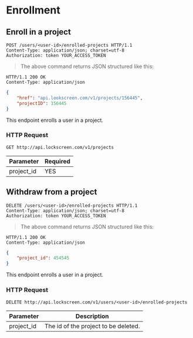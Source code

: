 # Enrollment

## Enroll in a project

```http
POST /users/<user-id>/enrolled-projects HTTP/1.1
Content-Type: application/json; charset=utf-8
Authorization: token YOUR_ACCESS_TOKEN
```
> The above command returns JSON structured like this:

```http
HTTP/1.1 200 OK
Content-Type: application/json
```

```json
{
	"href": "api.lookscreen.com/v1/projects/156445",
	"projectID": 156445
}
```

This endpoint enrolls a user in a project.

### HTTP Request

`GET http://api.lockscreen.com/v1/projects`

Parameter | Required
--------- | --------
project_id | YES

## Withdraw from a project

```http
DELETE /users/<user-id>/enrolled-projects HTTP/1.1
Content-Type: application/json; charset=utf-8
Authorization: token YOUR_ACCESS_TOKEN
```

> The above command returns JSON structured like this:

```http
HTTP/1.1 200 OK
Content-Type: application/json
```

```json
{
	"project_id": 454545
}
```
This endpoint enrolls a user in a project.

### HTTP Request

`DELETE http://api.lockscreen.com/v1/users/<user-id>/enrolled-projects`

Parameter | Description
--------- | -----------
project_id | The id of the project to be deleted.

